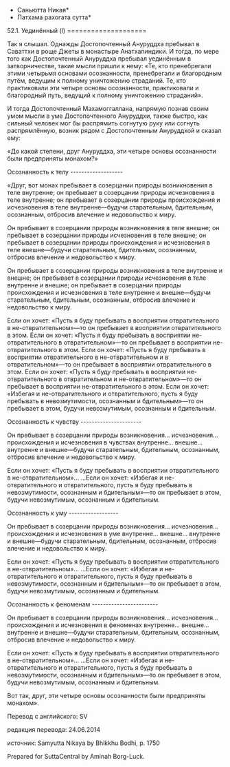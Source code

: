 * Саньютта Никая*
* Патхама рахогата сутта*

52\.1\. Уединённый \(I\)
\=\=\=\=\=\=\=\=\=\=\=\=\=\=\=\=\=\=\=\=

Так я слышал\. Однажды Достопочтенный Ануруддха пребывал в Саваттхи в роще Джеты в монастыре Анатхапиндики\. И тогда, по мере того как Достопочтенный Ануруддха пребывал уединённым в затворничестве, такие мысли пришли к нему: «Те, кто пренебрегали этими четырьмя основами осознанности, пренебрегали и благородным путём, ведущим к полному уничтожению страданий\. Те, кто практиковали эти четыре основы осознанности, практиковали и благородный путь, ведущий к полному уничтожению страданий»\.

И тогда Достопочтенный Махамоггаллана, напрямую познав своим умом мысли в уме Достопочтенного Ануруддхи, также быстро, как сильный человек мог бы распрямить согнутую руку или согнуть распрямлённую, возник рядом с Достопочтенным Ануруддхой и сказал ему:

«До какой степени, друг Ануруддха, эти четыре основы осознанности были предприняты монахом?»

Осознанность к телу
\-\-\-\-\-\-\-\-\-\-\-\-\-\-\-\-\-\-\-

«Друг, вот монах пребывает в созерцании природы возникновения в теле внутренне; он пребывает в созерцании природы исчезновения в теле внутренне; он пребывает в созерцании природы происхождения и исчезновения в теле внутренне—будучи старательным, бдительным, осознанным, отбросив влечение и недовольство к миру\.

Он пребывает в созерцании природы возникновения в теле внешне; он пребывает в созерцании природы исчезновения в теле внешне; он пребывает в созерцании природы происхождения и исчезновения в теле внешне—будучи старательным, бдительным, осознанным, отбросив влечение и недовольство к миру\.

Он пребывает в созерцании природы возникновения в теле внутренне и внешне; он пребывает в созерцании природы исчезновения в теле внутренне и внешне; он пребывает в созерцании природы происхождения и исчезновения в теле внутренне и внешне—будучи старательным, бдительным, осознанным, отбросив влечение и недовольство к миру\.

Если он хочет: «Пусть я буду пребывать в восприятии отвратительного в не\-отвратительном»—то он пребывает в восприятии отвратительного в этом\. Если он хочет: «Пусть я буду пребывать в восприятии не\-отвратительного в отвратительном»—то он пребывает в восприятии не\-отвратительного в этом\. Если он хочет: «Пусть я буду пребывать в восприятии отвратительного в не\-отвратительном и в отвратительном»—то он пребывает в восприятии отвратительного в этом\. Если он хочет: «Пусть я буду пребывать в восприятии не\-отвратительного в отвратительном и не\-отвратительном»—то он пребывает в восприятии не\-отвратительного в этом\. Если он хочет: «Избегая и не\-отвратительного и отвратительного, пусть я буду пребывать в невозмутимости, осознанным и бдительным»—то он пребывает в этом, будучи невозмутимым, осознанным и бдительным\.

Осознанность к чувству
\-\-\-\-\-\-\-\-\-\-\-\-\-\-\-\-\-\-\-\-\-\-

Он пребывает в созерцании природы возникновения… исчезновения… происхождения и исчезновения в чувствах внутренне… внешне… внутренне и внешне—будучи старательным, бдительным, осознанным, отбросив влечение и недовольство к миру\.

Если он хочет: «Пусть я буду пребывать в восприятии отвратительного в не\-отвратительном»… …Если он хочет: «Избегая и не\-отвратительного и отвратительного, пусть я буду пребывать в невозмутимости, осознанным и бдительным»—то он пребывает в этом, будучи невозмутимым, осознанным и бдительным\.

Осознанность к уму
\-\-\-\-\-\-\-\-\-\-\-\-\-\-\-\-\-\-

Он пребывает в созерцании природы возникновения… исчезновения… происхождения и исчезновения в уме внутренне… внешне… внутренне и внешне—будучи старательным, бдительным, осознанным, отбросив влечение и недовольство к миру\.

Если он хочет: «Пусть я буду пребывать в восприятии отвратительного в не\-отвратительном»… …Если он хочет: «Избегая и не\-отвратительного и отвратительного, пусть я буду пребывать в невозмутимости, осознанным и бдительным»—то он пребывает в этом, будучи невозмутимым, осознанным и бдительным\.

Осознанность к феноменам
\-\-\-\-\-\-\-\-\-\-\-\-\-\-\-\-\-\-\-\-\-\-\-\-

Он пребывает в созерцании природы возникновения… исчезновения… происхождения и исчезновения в феноменах внутренне… внешне… внутренне и внешне—будучи старательным, бдительным, осознанным, отбросив влечение и недовольство к миру\.

Если он хочет: «Пусть я буду пребывать в восприятии отвратительного в не\-отвратительном»… …Если он хочет: «Избегая и не\-отвратительного и отвратительного, пусть я буду пребывать в невозмутимости, осознанным и бдительным»—то он пребывает в этом, будучи невозмутимым, осознанным и бдительным\.

Вот так, друг, эти четыре основы осознанности были предприняты монахом»\.

Перевод с английского: SV

редакция перевода: 24\.06\.2014

источник: Samyutta Nikaya by Bhikkhu Bodhi, p\. 1750

Prepared for SuttaCentral by Aminah Borg\-Luck\.
